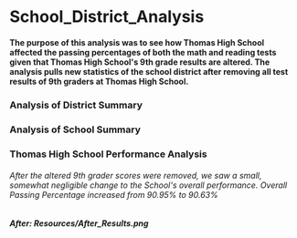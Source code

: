 # School_District_Analysis
#### The purpose of this analysis was to see how Thomas High School affected the passing percentages of both the math and reading tests given that Thomas High School's 9th grade results are altered. The analysis pulls new statistics of the school district after removing all test results of 9th graders at Thomas High School.


### Analysis of District Summary



### Analysis of School Summary


### Thomas High School Performance Analysis
###### After the altered 9th grader scores were removed, we saw a small, somewhat negligible change to the School's overall performance. Overall Passing Percentage increased from 90.95% to 90.63%
##### After: Resources/After_Results.png
